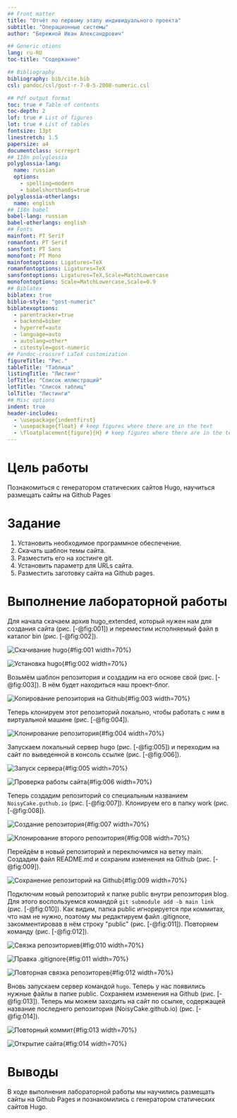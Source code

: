 ```yaml
---
## Front matter
title: "Отчёт по первому этапу индивидуального проекта"
subtitle: "Операционные системы"
author: "Бережной Иван Александрович"

## Generic otions
lang: ru-RU
toc-title: "Содержание"

## Bibliography
bibliography: bib/cite.bib
csl: pandoc/csl/gost-r-7-0-5-2008-numeric.csl

## Pdf output format
toc: true # Table of contents
toc-depth: 2
lof: true # List of figures
lot: true # List of tables
fontsize: 13pt
linestretch: 1.5
papersize: a4
documentclass: scrreprt
## I18n polyglossia
polyglossia-lang:
  name: russian
  options:
	- spelling=modern
	- babelshorthands=true
polyglossia-otherlangs:
  name: english
## I18n babel
babel-lang: russian
babel-otherlangs: english
## Fonts
mainfont: PT Serif
romanfont: PT Serif
sansfont: PT Sans
monofont: PT Mono
mainfontoptions: Ligatures=TeX
romanfontoptions: Ligatures=TeX
sansfontoptions: Ligatures=TeX,Scale=MatchLowercase
monofontoptions: Scale=MatchLowercase,Scale=0.9
## Biblatex
biblatex: true
biblio-style: "gost-numeric"
biblatexoptions:
  - parentracker=true
  - backend=biber
  - hyperref=auto
  - language=auto
  - autolang=other*
  - citestyle=gost-numeric
## Pandoc-crossref LaTeX customization
figureTitle: "Рис."
tableTitle: "Таблица"
listingTitle: "Листинг"
lofTitle: "Список иллюстраций"
lotTitle: "Список таблиц"
lolTitle: "Листинги"
## Misc options
indent: true
header-includes:
  - \usepackage{indentfirst}
  - \usepackage{float} # keep figures where there are in the text
  - \floatplacement{figure}{H} # keep figures where there are in the text
---
```


# Цель работы

Познакомиться с генератором статических сайтов Hugo, научиться размещать сайты на Github Pages

# Задание

1. Установить необходимое программное обеспечение.
2. Скачать шаблон темы сайта.
3. Разместить его на хостинге git.
4. Установить параметр для URLs сайта.
5. Разместить заготовку сайта на Github pages.

# Выполнение лабораторной работы

Для начала скачаем архив hugo_extended, который нужен нам для создания сайта (рис. [-@fig:001]) и переместим исполняемый файл в каталог bin (рис. [-@fig:002]).

![Скачивание hugo](image/1.jpg){#fig:001 width=70%}

![Установка hugo](image/2.jpg){#fig:002 width=70%}

Возьмём шаблон репозитория и создадим на его основе свой (рис. [-@fig:003]). В нём будет находиться наш проект-блог.

![Копирование репозитория на Github](image/3.jpg){#fig:003 width=70%}

Теперь клонируем этот репозиторий локально, чтобы работать с ним в виртуальной машине (рис. [-@fig:004]).

![Клонирование репозитория](image/4.jpg){#fig:004 width=70%}

Запускаем локальный сервер hugo (рис. [-@fig:005]) и переходим на сайт по выведенной в консоль ссылке (рис. [-@fig:006]).

![Запуск сервера](image/5.jpg){#fig:005 width=70%}

![Проверка работы сайта](image/6.jpg){#fig:006 width=70%}

Теперь создадим репозиторий со специальным названием `NoisyCake.guthub.io` (рис. [-@fig:007]). Клонируем его в папку work (рис. [-@fig:008]).

![Создание репозитория](image/7.jpg){#fig:007 width=70%}

![Клонирование второго репозитория](image/8.jpg){#fig:008 width=70%}

Перейдём в новый репозиторий и переключимся на ветку main. Создадим файл README.md и сохраним изменения на Github (рис. [-@fig:009]).

![Сохранение репозиторий на Github](image/9.jpg){#fig:009 width=70%}

Подключим новый репозиторий к папке public внутри репозитория blog. Для этого воспользуемся командой `git submodule add -b main link` (рис. [-@fig:010]). Как видим, папка public игнорируется при коммитах, что нам не нужно, поэтому мы редактируем файл .gitignore, закомментировав в нём строку "public" (рис. [-@fig:011]). Повторяем команду (рис. [-@fig:012]).

![Связка репозиториев](image/10.jpg){#fig:010 width=70%}

![Правка .gitignore](image/11.jpg){#fig:011 width=70%}

![Повторная связка репозиторев](image/12.jpg){#fig:012 width=70%}

Вновь запускаем сервер командой `hugo`. Теперь у нас появились нужные файлы в папке public. Сохраняем изменения на Github (рис. [-@fig:013]). Теперь мы можем заходить на сайт по ссылке, содержащей название последнего репозитория (NoisyCake.github.io) (рис. [-@fig:014]).

![Повторный коммит](image/13.jpg){#fig:013 width=70%}

![Открытие сайта](image/14.jpg){#fig:014 width=70%}

# Выводы

В ходе выполнения лабораторной работы мы научились размещать сайты на Github Pages и познакомились с генератором статических сайтов Hugo.

